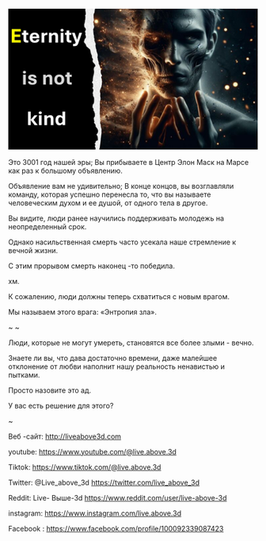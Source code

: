 ![Video cover image](../cover.jpeg "cover-photo")

Это 3001 год нашей эры; Вы прибываете в Центр Элон Маск на Марсе как раз к большому объявлению.

Объявление вам не удивительно; В конце концов, вы возглавляли команду, которая успешно перенесла то, что вы называете человеческим духом и ее душой, от одного тела в другое.

Вы видите, люди ранее научились поддерживать молодежь на неопределенный срок.

Однако насильственная смерть часто усекала наше стремление к вечной жизни.

С этим прорывом смерть наконец -то победила.

хм.

К сожалению, люди должны теперь схватиться с новым врагом.

Мы называем этого врага: «Энтропия зла».

~ ~

Люди, которые не могут умереть, становятся все более злыми - вечно.

Знаете ли вы, что дава достаточно времени, даже малейшее отклонение от любви наполнит нашу реальность ненавистью и пытками.

Просто назовите это ад.

У вас есть решение для этого?

~

Веб -сайт: http://liveabove3d.com

youtube: https://www.youtube.com/@live.above.3d

Tiktok: https://www.tiktok.com/@live.above.3d

Twitter: @Live_above_3d https://twitter.com/live_above_3d

Reddit: Live- Выше-3d https://www.reddit.com/user/live-above-3d

instagram: https://www.instagram.com/live.above.3d

Facebook : https://www.facebook.com/profile/100092339087423